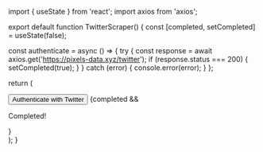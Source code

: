 import { useState } from 'react';
import axios from 'axios';

export default function TwitterScraper() {
  const [completed, setCompleted] = useState(false);

  const authenticate = async () => {
    try {
      const response = await axios.get('https://pixels-data.xyz/twitter');
      if (response.status === 200) {
        setCompleted(true);
      }
    } catch (error) {
      console.error(error);
    }
  };

  return (
    <div>
      <button onClick={authenticate}>Authenticate with Twitter</button>
      {completed && <p>Completed!</p>}
    </div>
  );
}
